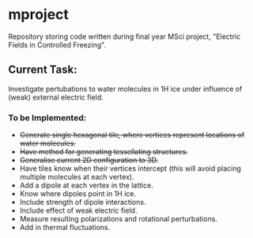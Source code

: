 # mproject
Repository storing code written during final year MSci project, "Electric Fields in Controlled Freezing". 

## Current Task:
Investigate pertubations to water molecules in 1H ice under influence of (weak) external electric field. 

### To be Implemented:

- ~~Generate single hexagonal tile, where vertices represent locations of water molecules.~~
- ~~Have method for generating tessellating structures.~~
- ~~Generalise current 2D configuration to 3D.~~
- Have tiles know when their vertices intercept (this will avoid placing multiple molecules at each vertex).
- Add a dipole at each vertex in the lattice.
- Know where dipoles point in 1H ice.
- Include strength of dipole interactions.
- Include effect of weak electric field.
- Measure resulting polarizations and rotational perturbations.
- Add in thermal fluctuations. 
